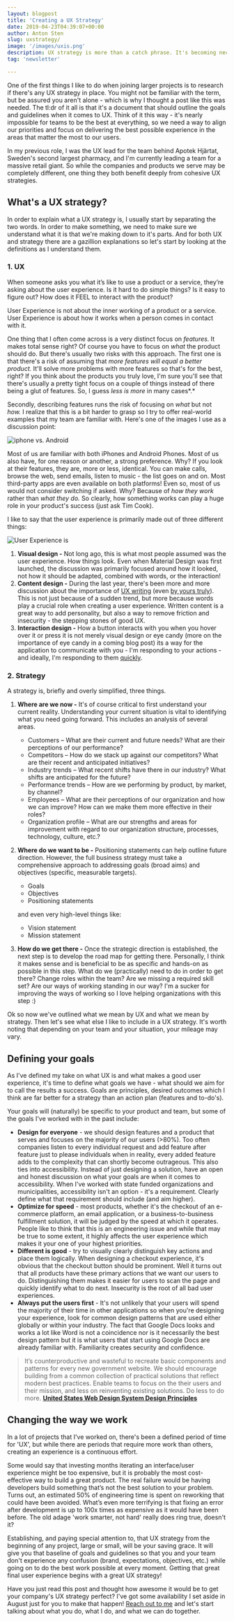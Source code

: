 ```yaml
---
layout: blogpost
title: 'Creating a UX Strategy'
date: 2019-04-23T04:39:07+00:00
author: Anton Sten
slug: uxstrategy/
image: '/images/uxis.png'
description: UX strategy is more than a catch phrase. It's becoming necessary part of the development process of all the great products you use everyday.
tag: 'newsletter'

---
```


One of the first things I like to do when joining larger projects is to research if there's any UX strategy in place. You might not be familiar with the term, but be assured you aren't alone - which is why I thought a post like this was needed. The tl:dr of it all is that it's a document that should outline the goals and guidelines when it comes to UX. Think of it this way - it's nearly impossible  for teams to be the best at everything, so we need a way to align our priorities and focus on delivering the best possible experience in the areas that matter the most to our users.

In my previous role, I was the UX lead for the team behind Apotek Hjärtat, Sweden's second largest pharmacy, and I'm currently leading a team for a massive retail giant. So while the companies and products we serve may be completely different, one thing they both benefit deeply from cohesive UX strategies.

## What's a UX strategy?

In order to explain what a UX strategy is, I usually start by separating the two words. In order to make something, we need to make sure we understand what it is that we're making down to it's parts. And for both UX and strategy there are a gazillion explanations so let's start by looking at the definitions as I understand them.

### 1. UX

When someone asks you what it’s like to use a product or a service, they’re asking about the user experience. Is it hard to do simple things? Is it easy to figure out? How does it FEEL to interact with the product?

User Experience is not about the inner working of a product or a service. User Experience is about how it works when a person comes in contact with it.

One thing that I often come across is a very distinct focus on *features.* It makes total sense right? Of course you have to focus on *what* the product should do. But there's usually two risks with this approach. The first one is that there's a risk of assuming that *more features will equal a better product.* It'll solve more problems with more features so that's for the best, right? If you think about the products you truly love, I'm sure you'll see that there's usually a pretty tight focus on a couple of things instead of there being a glut of features. So, I guess *less is more* in many cases*.*

Secondly, describing features runs the risk of focusing on *what* but not *how.* I realize that this is a bit harder to grasp so I try to offer real-world examples that my team are familiar with. Here's one of the images I use as a discussion point:

![iphone vs. Android](/images/phones.png)

Most of us are familiar with both iPhones and Android Phones. Most of us also have, for one reason or another, a strong preference. Why? If you look at their features, they are, more or less, identical. You can make calls, browse the web, send emails, listen to music - the list goes on and on. Most third-party apps are even available on both platforms! Even so, most of us would not consider switching if asked. Why? Because of *how they work* rather than *what they do.* So clearly, how something works can play a huge role in your product's success (just ask Tim Cook).

I like to say that the user experience is primarily made out of three different things:

![User Experience is](/images/uxis.png)

1. **Visual design -** Not long ago, this is what most people assumed was the user experience. How things look. Even when Material Design was first launched, the discussion was primarily focused around how it looked, not how it should be adapted, combined with words, or the interaction!
2. **Content design -** During the last year, there's been more and more discussion about the importance of [UX writing](https://www.antonsten.com/uxwriter/) (even [by yours truly](https://www.antonsten.com/writing-ux/)). This is not just because of a sudden trend, but more because words play a crucial role when creating a user experience. Written content is a great way to add personality, but also a way to remove friction and insecurity - the stepping stones of good UX.
3. **Interaction design -** How a button interacts with you when you hover over it or press it is not merely visual design or eye candy (more on the importance of eye candy in a coming blog post) its a way for the application to communicate with you - I'm responding to your actions - and ideally, I'm responding to them [quickly](https://www.antonsten.com/waiting/).

### 2. Strategy

A strategy is, briefly and overly simplified, three things.

1. **Where are we now -** It's of course critical to first understand your current reality. Understanding your current situation is vital to identifying what you need going forward. This includes an analysis of several areas.
    - Customers – What are their current and future needs? What are their perceptions of our performance?
    - Competitors – How do we stack up against our competitors? What are their recent and anticipated initiatives?
    - Industry trends – What recent shifts have there in our industry? What shifts are anticipated for the future?
    - Performance trends – How are we performing by product, by market, by channel?
    - Employees – What are their perceptions of our organization and how we can improve? How can we make them more effective in their roles?
    - Organization profile – What are our strengths and areas for improvement with regard to our organization structure, processes, technology, culture, etc.?

2. **Where do we want to be -** Positioning statements can help outline future direction. However, the full business strategy must take a comprehensive approach to addressing goals (broad aims) and objectives (specific, measurable targets).
    - Goals
    - Objectives
    - Positioning statements

    and even very high-level things like:

    - Vision statement
    - Mission statement
3. **How do we get there -** Once the strategic direction is established, the next step is to develop the road map for getting there. Personally, I think it makes sense and is beneficial to be as specific and hands-on as possible in this step. What do we (practically) need to do in order to get there? Change roles within the team? Are we missing a required skill set? Are our ways of working standing in our way? I'm a sucker for improving the ways of working so I love helping organizations with this step :)

Ok so now we've outlined what we mean by UX and what we mean by strategy. Then let's see what else I like to include in a UX strategy. It's worth noting that depending on your team and your situation, your mileage may vary.

## Defining your goals

As I've defined my take on what UX is and what makes a good user experience, it's time to define what goals we have - what should we aim for to call the results a success. Goals are principles, desired outcomes which I think are far better for a strategy than an action plan (features and to-do's).

Your goals will (naturally) be specific to your product and team, but some of the goals I've worked with in the past include:

- **Design for everyone** - we should design features and a product that serves and focuses on the majority of our users (>80%). Too often companies listen to every individual request and add feature after feature just to please individuals when in reality, every added feature adds to the complexity that can shortly become outrageous. This also ties into accessibility. Instead of just designing a solution, have an open and honest discussion on what your goals are when it comes to accessibility. When I've worked with state funded organizations and municipalities, accessibility isn't an option - it's a requirement. Clearly define what that requirement should include (and aim higher).
- **Optimize for speed** - most products, whether it's the checkout of an e-commerce platform, an email application, or a business-to-business fulfillment solution, it will be judged by the speed at which it operates. People like to think that this is an engineering issue and while that may be true to some extent, it highly affects the user experience which makes it your one of your highest  priorities.
- **Different is good** - try to visually clearly distinguish key actions and place them logically. When designing a checkout experience, it's obvious that the checkout button should be prominent. Well it turns out that all products have these primary actions that we want our users to do. Distinguishing them makes it easier for users to scan the page and quickly identify what to do next. Insecurity is the root of all bad user experiences.
- **Always put the users first** - It's not unlikely that your users will spend the majority of their time in other applications so when you're designing your experience, look for common design patterns that are used either globally or within your industry. The fact that Google Docs looks and works a lot like Word is not a coincidence nor is it necessarily the best design pattern but it is what users that start using Google Docs are already familiar with. Familiarity creates security and confidence.

>It’s counterproductive and wasteful to recreate basic components and patterns for every new government website. We should encourage building from a common collection of practical solutions that reflect modern best practices. Enable teams to focus on the their users and their mission, and less on reinventing existing solutions. Do less to do more.
**[United States Web Design System Design Principles](https://v2.designsystem.digital.gov/about/design-principles/)**

## Changing the way we work

In a lot of projects that I've worked on, there's been a defined period of time for 'UX', but while there are periods that require more work than others, creating an experience is a continuous effort.

Some would say that investing months iterating an interface/user experience might be too expensive, but it is probably the most cost-effective way to build a great product. The real failure would be having developers build something that’s not the best solution to your problem. Turns out, an estimated 50% of engineering time is spent on reworking that could have been avoided. What’s even more terrifying is that fixing an error after development is up to 100x times as expensive as it would have been before. The old adage 'work smarter, not hard' really does ring true, doesn't it?

Establishing, and paying special attention to, that UX strategy from the beginning of any project, large or small, will be your saving grace. It will give you that baseline of goals and guidelines so that you and your team don't experience any confusion (brand, expectations, objectives, etc.) while going on to do the best work possible at every moment. Getting that great final user experience begins with a great UX strategy!

Have you just read this post and thought how awesome it would be to get your company's UX strategy perfect? I've got some availability I set aside in August just for you to make that happen! [Reach out to me](/contact) and let's start talking about what you do, what I do, and what we can do together.
